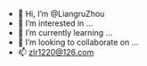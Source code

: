 - 👋 Hi, I’m @LiangruZhou
- 👀 I’m interested in ...
- 🌱 I’m currently learning ...
- 💞️ I’m looking to collaborate on ...
- 📫 zlr1220@126.com
<!---
LiangruZhou/LiangruZhou is a ✨ special ✨ repository because its `README.md` (this file) appears on your GitHub profile.
You can click the Preview link to take a look at your changes.
--->
